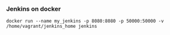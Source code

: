 ### Jenkins on docker


```
docker run --name my_jenkins -p 8080:8080 -p 50000:50000 -v /home/vagrant/jenkins_home jenkins
```